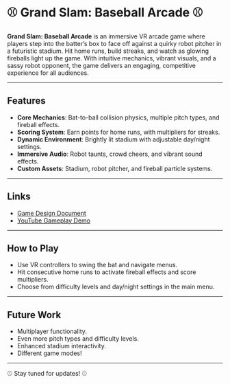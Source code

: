 # ⚾️ Grand Slam: Baseball Arcade ⚾️

**Grand Slam: Baseball Arcade** is an immersive VR arcade game where players step into the batter’s box to face off against a quirky robot pitcher in a futuristic stadium. Hit home runs, build streaks, and watch as glowing fireballs light up the game. With intuitive mechanics, vibrant visuals, and a sassy robot opponent, the game delivers an engaging, competitive experience for all audiences.

---

## Features
- **Core Mechanics**: Bat-to-ball collision physics, multiple pitch types, and fireball effects.
- **Scoring System**: Earn points for home runs, with multipliers for streaks.
- **Dynamic Environment**: Brightly lit stadium with adjustable day/night settings.
- **Immersive Audio**: Robot taunts, crowd cheers, and vibrant sound effects.
- **Custom Assets**: Stadium, robot pitcher, and fireball particle systems.

---

## Links
- [Game Design Document](https://docs.google.com/document/d/1aT06QQvtoxNQeAL06RVYNMj8Z-pfkHYJ7f5yg49DNEw/edit?usp=sharing)
- [YouTube Gameplay Demo](https://www.youtube.com/watch?v=FWAhl_vX9nI)

---

## How to Play
- Use VR controllers to swing the bat and navigate menus.
- Hit consecutive home runs to activate fireball effects and score multipliers.
- Choose from difficulty levels and day/night settings in the main menu.

---

## Future Work
- Multiplayer functionality.
- Even more pitch types and difficulty levels.
- Enhanced stadium interactivity.
- Different game modes!

---

⚾️ Stay tuned for updates! ⚾️
